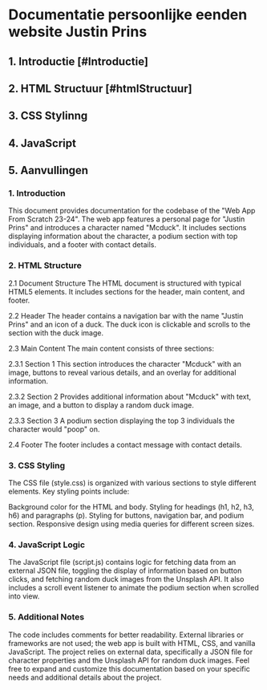 # Documentatie persoonlijke eenden website Justin Prins

## 1. Introductie [#Introductie]
## 2. HTML Structuur [#htmlStructuur]
## 3. CSS Stylinng
## 4. JavaScript
## 5. Aanvullingen

### 1. Introduction<a name="Introductie"></a>
This document provides documentation for the codebase of the "Web App From Scratch 23-24". The web app features a personal page for "Justin Prins" and introduces a character named "Mcduck". It includes sections displaying information about the character, a podium section with top individuals, and a footer with contact details.

### 2. HTML Structure<a name="htmlStructuur"></a>
2.1 Document Structure
The HTML document is structured with typical HTML5 elements. It includes sections for the header, main content, and footer.

2.2 Header
The header contains a navigation bar with the name "Justin Prins" and an icon of a duck. The duck icon is clickable and scrolls to the section with the duck image.

2.3 Main Content
The main content consists of three sections:

2.3.1 Section 1
This section introduces the character "Mcduck" with an image, buttons to reveal various details, and an overlay for additional information.

2.3.2 Section 2
Provides additional information about "Mcduck" with text, an image, and a button to display a random duck image.

2.3.3 Section 3
A podium section displaying the top 3 individuals the character would "poop" on.

2.4 Footer
The footer includes a contact message with contact details.

### 3. CSS Styling<a name="css-styling"></a>
The CSS file (style.css) is organized with various sections to style different elements. Key styling points include:

Background color for the HTML and body.
Styling for headings (h1, h2, h3, h6) and paragraphs (p).
Styling for buttons, navigation bar, and podium section.
Responsive design using media queries for different screen sizes.
### 4. JavaScript Logic<a name="javascript-logic"></a>
The JavaScript file (script.js) contains logic for fetching data from an external JSON file, toggling the display of information based on button clicks, and fetching random duck images from the Unsplash API. It also includes a scroll event listener to animate the podium section when scrolled into view.

### 5. Additional Notes<a name="additional-notes"></a>
The code includes comments for better readability.
External libraries or frameworks are not used; the web app is built with HTML, CSS, and vanilla JavaScript.
The project relies on external data, specifically a JSON file for character properties and the Unsplash API for random duck images.
Feel free to expand and customize this documentation based on your specific needs and additional details about the project.